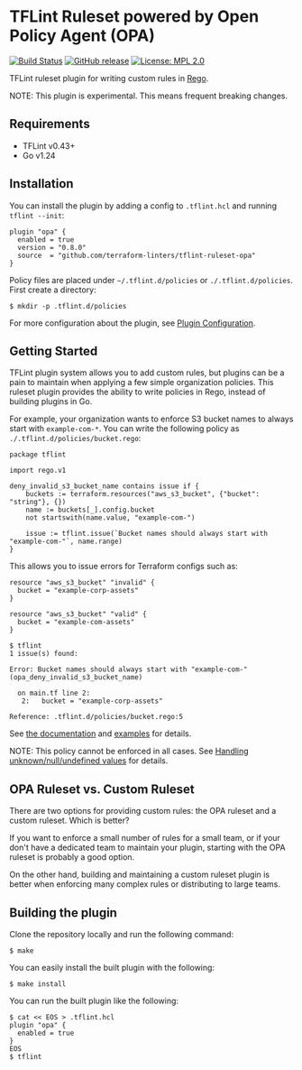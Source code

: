 # TFLint Ruleset powered by Open Policy Agent (OPA)
[![Build Status](https://github.com/terraform-linters/tflint-ruleset-opa/actions/workflows/build.yml/badge.svg?branch=main)](https://github.com/terraform-linters/tflint-ruleset-opa/actions)
[![GitHub release](https://img.shields.io/github/release/terraform-linters/tflint-ruleset-opa.svg)](https://github.com/terraform-linters/tflint-ruleset-opa/releases/latest)
[![License: MPL 2.0](https://img.shields.io/badge/License-MPL%202.0-blue.svg)](LICENSE)

TFLint ruleset plugin for writing custom rules in [Rego](https://www.openpolicyagent.org/docs/latest/policy-language/).

NOTE: This plugin is experimental. This means frequent breaking changes.

## Requirements

- TFLint v0.43+
- Go v1.24

## Installation

You can install the plugin by adding a config to `.tflint.hcl` and running `tflint --init`:

```hcl
plugin "opa" {
  enabled = true
  version = "0.8.0"
  source  = "github.com/terraform-linters/tflint-ruleset-opa"
}
```

Policy files are placed under `~/.tflint.d/policies` or `./.tflint.d/policies`. First create a directory:

```console
$ mkdir -p .tflint.d/policies
```

For more configuration about the plugin, see [Plugin Configuration](./docs/configuration.md).

## Getting Started

TFLint plugin system allows you to add custom rules, but plugins can be a pain to maintain when applying a few simple organization policies. This ruleset plugin provides the ability to write policies in Rego, instead of building plugins in Go.

For example, your organization wants to enforce S3 bucket names to always start with `example-com-*`. You can write the following policy as `./.tflint.d/policies/bucket.rego`:

```rego
package tflint

import rego.v1

deny_invalid_s3_bucket_name contains issue if {
	buckets := terraform.resources("aws_s3_bucket", {"bucket": "string"}, {})
	name := buckets[_].config.bucket
	not startswith(name.value, "example-com-")

	issue := tflint.issue(`Bucket names should always start with "example-com-"`, name.range)
}
```

This allows you to issue errors for Terraform configs such as:

```hcl
resource "aws_s3_bucket" "invalid" {
  bucket = "example-corp-assets"
}

resource "aws_s3_bucket" "valid" {
  bucket = "example-com-assets"
}
```

```console
$ tflint
1 issue(s) found:

Error: Bucket names should always start with "example-com-" (opa_deny_invalid_s3_bucket_name)

  on main.tf line 2:
   2:   bucket = "example-corp-assets"

Reference: .tflint.d/policies/bucket.rego:5

```

See [the documentation](./docs/) and [examples](./examples/) for details.

NOTE: This policy cannot be enforced in all cases. See [Handling unknown/null/undefined values](./docs/handling_special_values.md) for details.

## OPA Ruleset vs. Custom Ruleset

There are two options for providing custom rules: the OPA ruleset and a custom ruleset. Which is better?

If you want to enforce a small number of rules for a small team, or if your don't have a dedicated team to maintain your plugin, starting with the OPA ruleset is probably a good option.

On the other hand, building and maintaining a custom ruleset plugin is better when enforcing many complex rules or distributing to large teams.

## Building the plugin

Clone the repository locally and run the following command:

```
$ make
```

You can easily install the built plugin with the following:

```
$ make install
```

You can run the built plugin like the following:

```
$ cat << EOS > .tflint.hcl
plugin "opa" {
  enabled = true
}
EOS
$ tflint
```
